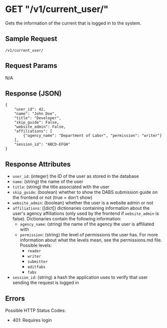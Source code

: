 # GET "/v1/current\_user/"
Gets the information of the current that is logged in to the system.

## Sample Request
`/v1/current_user/`
    
## Request Params
N/A
    
## Response (JSON)
```
{
    "user_id": 42,
    "name": "John Doe",
    "title": "Developer",
    "skip_guide": False,
    "website_admin": False,
    "affiliations": [
        {"agency_name": "Department of Labor", "permission": "writer"}
    ],
    "session_id": "ABCD-EFGH"
}
```
    
## Response Attributes
- `user_id`: (integer) the ID of the user as stored in the database
- `name`: (string) the name of the user
- `title`: (string) the title associated with the user
- `skip_guide`: (boolean) whether to show the DABS submission guide on the frontend or not (true = don't show)
- `website_admin`: (boolean) whether the user is a website admin or not
- `affiliations`: ([dict]) dictionaries containing information about the user's agency affiliations (only used by the frontend if `website_admin` is false). Dictionaries contain the following information:
    - `agency_name`: (string) the name of the agency the user is affiliated with
    - `permission`: (string) the level of permissions the user has. For more information about what the levels mean, see the permissions.md file. Possible levels:
        - `reader`
        - `writer`
        - `submitter`
        - `editfabs`
        - `fabs`
- `session_id`: (string) a hash the application uses to verify that user sending the request is logged in
    
## Errors
Possible HTTP Status Codes:
    
- 401: Requires login